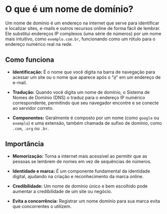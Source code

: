 # O que é um nome de domínio?

Um nome de domínio é um endereço na internet que serve para
identificar e localizar sites, e-mails e outros recursos online de forma
fácil de lembrar. Ele substitui endereços IP complexos (uma série de
números) por um nome mais intuitivo, como `exemplo.com.br`,
funcionando como um rótulo para o endereço numérico real na
rede.

## Como funciona

* **Identificação:** É o nome que você digita na barra de navegação
  para acessar um site ou o nome que aparece após o "`@`" em um
  endereço de e-mail.

* **Tradução:** Quando você digita um nome de domínio, o Sistema de
  Nomes de Domínio (DNS) o traduz para o endereço IP numérico
  correspondente, permitindo que seu navegador encontre e se
  conecte ao servidor correto.

* **Componentes:** Geralmente é composto por um nome (como
  `google` ou `exemplo`) e uma extensão, também chamada de sufixo
  de domínio, como `.com`, `.org` ou `.br`.

## Importância

* **Memorização:** Torna a internet mais acessível ao permitir que as
  pessoas se lembrem de nomes em vez de sequências de
  números.

* **Identidade e marca:** É um componente fundamental da identidade
  digital, ajudando na criação e reconhecimento da marca online.

* **Credibilidade:** Um nome de domínio único e bem escolhido pode
  aumentar a credibilidade de um site ou negócio.

* **Evita a concorrência:** Registrar um nome domínio para sua
  marca evita que concorrentes o utilizem.
